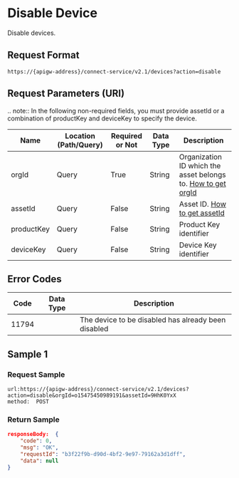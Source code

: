 # Disable Device



Disable devices.

## Request Format

```
https://{apigw-address}/connect-service/v2.1/devices?action=disable
```

## Request Parameters (URI)

.. note:: In the following non-required fields, you must provide assetId or a combination of productKey and deviceKey to specify the device.


| Name | Location (Path/Query) | Required or Not | Data Type | Description |
|---------------|------------------|----------|-----------|--------------|
| orgId         | Query            | True     | String    | Organization ID which the asset belongs to. [How to get orgId](/docs/api/en/latest/api_faqs#how-to-get-organization-id-orgid-orgid)                |
| assetId  | Query          | False      | String        | Asset ID. [How to get assetId](/docs/api/en/latest/api_faqs.html#how-to-get-asset-id-assetid-assetid) |
| productKey | Query         | False      | String         | Product Key identifier     |
| deviceKey | Query         | False     | String          | Device Key identifier         |
    


## Error Codes

| Code| Data Type | Description |
|-------------|-----------------------------------|-----------------------------|
| 11794 |                | The device to be disabled has already been disabled                |


## Sample 1

### Request Sample

```
url:https://{apigw-address}/connect-service/v2.1/devices?action=disable&orgId=o15475450989191&assetId=9HhK0YxX
method:  POST
```

### Return Sample

```json
responseBody:  {
	"code": 0,
	"msg": "OK",
	"requestId": "b3f22f9b-d90d-4bf2-9e97-79162a3d1dff",
	"data": null
}
```

